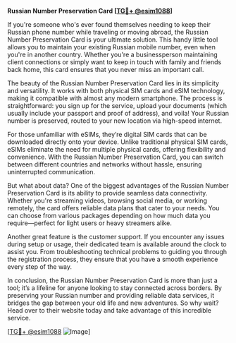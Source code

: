 **Russian Number Preservation Card [[TG💪+ @esim1088](https://t.me/s/esim1088)]**

If you're someone who's ever found themselves needing to keep their Russian phone number while traveling or moving abroad, the Russian Number Preservation Card is your ultimate solution. This handy little tool allows you to maintain your existing Russian mobile number, even when you're in another country. Whether you're a businessperson maintaining client connections or simply want to keep in touch with family and friends back home, this card ensures that you never miss an important call.

The beauty of the Russian Number Preservation Card lies in its simplicity and versatility. It works with both physical SIM cards and eSIM technology, making it compatible with almost any modern smartphone. The process is straightforward: you sign up for the service, upload your documents (which usually include your passport and proof of address), and voila! Your Russian number is preserved, routed to your new location via high-speed internet.

For those unfamiliar with eSIMs, they’re digital SIM cards that can be downloaded directly onto your device. Unlike traditional physical SIM cards, eSIMs eliminate the need for multiple physical cards, offering flexibility and convenience. With the Russian Number Preservation Card, you can switch between different countries and networks without hassle, ensuring uninterrupted communication.

But what about data? One of the biggest advantages of the Russian Number Preservation Card is its ability to provide seamless data connectivity. Whether you're streaming videos, browsing social media, or working remotely, the card offers reliable data plans that cater to your needs. You can choose from various packages depending on how much data you require—perfect for light users or heavy streamers alike.

Another great feature is the customer support. If you encounter any issues during setup or usage, their dedicated team is available around the clock to assist you. From troubleshooting technical problems to guiding you through the registration process, they ensure that you have a smooth experience every step of the way.

In conclusion, the Russian Number Preservation Card is more than just a tool; it’s a lifeline for anyone looking to stay connected across borders. By preserving your Russian number and providing reliable data services, it bridges the gap between your old life and new adventures. So why wait? Head over to their website today and take advantage of this incredible service. 

[[TG💪+ @esim1088](https://t.me/s/esim1088) ![Image](https://i.postimg.cc/Y0z9fWf4/image.png)]